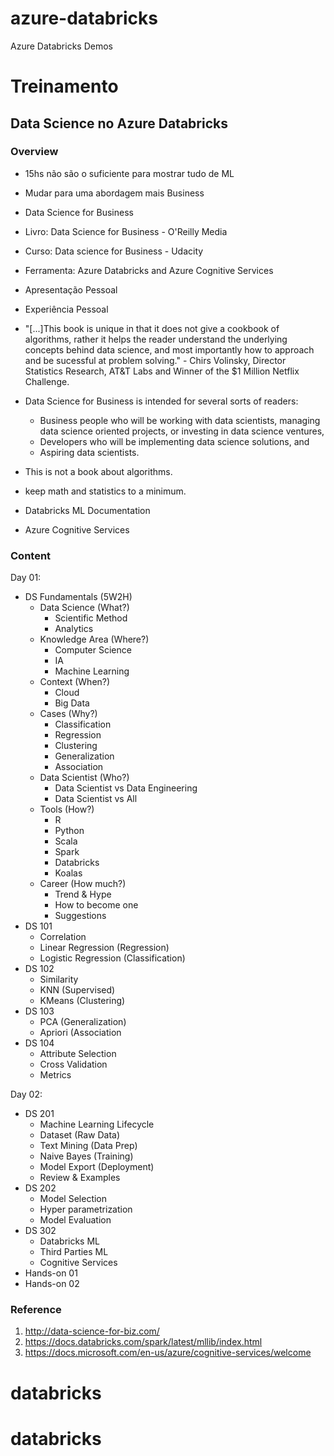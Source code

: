 # azure-databricks
Azure Databricks Demos 

# Treinamento
## Data Science no Azure Databricks

### Overview

- 15hs não são o suficiente para mostrar tudo de ML
- Mudar para uma abordagem mais Business
- Data Science for Business
- Livro: Data Science for Business - O'Reilly Media
- Curso: Data science for Business - Udacity
- Ferramenta: Azure Databricks and Azure Cognitive Services
- Apresentação Pessoal
- Experiência Pessoal
- "[...]This book is unique in that it does not give a cookbook of algorithms, rather it helps the reader understand the underlying concepts behind data science, and most importantly how to approach and be sucessful at problem solving." - Chirs Volinsky, Director Statistics Research, AT&T Labs and Winner of the $1 Million Netflix Challenge.
- Data Science for Business is intended for several sorts of readers:
  - Business people who will be working with data scientists, managing data science oriented projects, or investing in data science ventures,
  - Developers who will be implementing data science solutions, and
  - Aspiring data scientists.
- This is not a book about algorithms.
- keep math and statistics to a minimum.

- Databricks ML Documentation
- Azure Cognitive Services

### Content

Day 01:

- DS Fundamentals (5W2H)
  - Data Science (What?)
    - Scientific Method
    - Analytics
  - Knowledge Area (Where?)
    - Computer Science
    - IA
    - Machine Learning
  - Context (When?)
    - Cloud
    - Big Data
  - Cases (Why?)
    - Classification
    - Regression
    - Clustering
    - Generalization
    - Association
  - Data Scientist (Who?)
    - Data Scientist vs Data Engineering
    - Data Scientist vs All
  - Tools (How?)
    - R
    - Python
    - Scala
    - Spark
    - Databricks
    - Koalas
  - Career (How much?)
    - Trend & Hype
    - How to become one
    - Suggestions
- DS 101
  - Correlation
  - Linear Regression (Regression)
  - Logistic Regression (Classification)
- DS 102
  - Similarity
  - KNN (Supervised)
  - KMeans (Clustering)
- DS 103
  - PCA (Generalization)
  - Apriori (Association
- DS 104
  - Attribute Selection
  - Cross Validation
  - Metrics

Day 02:

- DS 201
  - Machine Learning Lifecycle
  - Dataset (Raw Data)
  - Text Mining (Data Prep)
  - Naive Bayes (Training)
  - Model Export (Deployment)
  - Review & Examples
- DS 202
  - Model Selection
  - Hyper parametrization
  - Model Evaluation
- DS 302
  - Databricks ML
  - Third Parties ML
  - Cognitive Services
- Hands-on 01
- Hands-on 02


### Reference

1. http://data-science-for-biz.com/
1. https://docs.databricks.com/spark/latest/mllib/index.html
1. https://docs.microsoft.com/en-us/azure/cognitive-services/welcome
# databricks
# databricks
